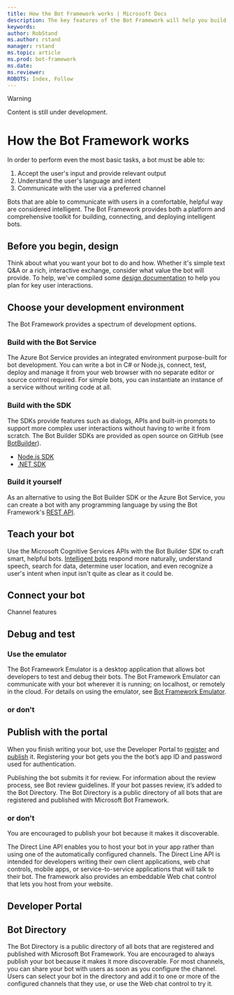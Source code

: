 ```yaml
---
title: How the Bot Framework works | Microsoft Docs
description: The key features of the Bot Framework will help you build powerful and intelligent bots.
keywords:
author: RobStand
ms.author: rstand
manager: rstand
ms.topic: article
ms.prod: bot-framework
ms.date:
ms.reviewer:
ROBOTS: Index, Follow
---
```

>[!WARNING]
> Content is still under development.

# How the Bot Framework works

In order to perform even the most basic tasks, a bot must be able to:

1. Accept the user's input and provide relevant output
2. Understand the user's language and intent
3. Communicate with the user via a preferred channel

Bots that are able to communicate with users in a comfortable, helpful way are considered intelligent.
The Bot Framework provides both a platform and comprehensive toolkit for building, connecting, and deploying intelligent bots.

## Before you begin, design

Think about what you want your bot to do and how. Whether it's simple text Q&A or a rich, interactive exchange, consider what value the bot will provide. To help, we've compiled some [design documentation](bot-design-best-practices.md) to help you plan for key user interactions.

## Choose your development environment

The Bot Framework provides a spectrum of development options.

### Build with the Bot Service

The Azure Bot Service provides an integrated environment purpose-built for bot development. You can write a bot in C# or Node.js, connect, test, deploy and manage it from your web browser with no separate editor or source control required. For simple bots, you can instantiate an instance of a service without writing code at all.

### Build with the SDK

The SDKs provide features such as dialogs, APIs and built-in prompts to support more complex user interactions without having to write it from scratch.
The Bot Builder SDKs are provided as open source on GitHub (see [BotBuilder](https://github.com/Microsoft/BotBuilder)).
- [Node.js SDK](https://github.com/Microsoft/BotBuilder/tree/master/Node)
- [.NET SDK](https://github.com/Microsoft/BotBuilder/tree/master/CSharp)

### Build it yourself

As an alternative to using the Bot Builder SDK or the Azure Bot Service, you can create a bot with any programming language by using the Bot Framework's [REST API](http://docs.botframework.com/en-us/connector/overview/).

## Teach your bot

Use the Microsoft Cognitive Services APIs with the Bot Builder SDK to craft smart, helpful bots. 
[Intelligent bots](~/intelligent-bots.md) <!-- link was ~/en-us/bot-intelligence/getting-started/) but build said it was broken --> respond more naturally, understand speech, search for data, determine user location, and even recognize a user's intent when input isn't quite as clear as it could be.

## Connect your bot
Channel features

## Debug and test
### Use the emulator
The Bot Framework Emulator is a desktop application that allows bot developers to test and debug their bots. The Bot Framework Emulator can communicate with your bot wherever it is running; on localhost, or remotely in the cloud.
For details on using the emulator, see [Bot Framework Emulator](~/debug-bots-emulator.md).
### or don't

## Publish with the portal
When you finish writing your bot, use the Developer Portal to [register](~/portal-register-bot.md) and [publish](~/portal-submit-bot-directory.md) it. Registering your bot gets you the the bot’s app ID and password used for authentication.

Publishing the bot submits it for review. For information about the review process, see Bot review guidelines. If your bot passes review, it’s added to the Bot Directory. The Bot Directory is a public directory of all bots that are registered and published with Microsoft Bot Framework. 
### or don't

You are encouraged to publish your bot because it makes it discoverable.

<!--
## Bot Connector
The Bot Connector service provides the connection from your bot to text/SMS, Skype, Slack, Facebook Messenger, Office 365 mail and other channels.
The bot you write exposes a Microsoft Bot Framework-compatible API on the Internet, which allows the Bot Framework Connector service to forward messages from your bot to a user, and send user messages back to your bot. The Connector also takes care of authentication messages. -->

<!--
There are different ways for your bot to communicate with the Connector.
The Node.JS or .NET SDKs provide built-in methods for connecting to the service. A simple bot using Node.JS demonstrates this in [Create a bot with the Bot Builder SDK for Node.js](~/nodejs/bot-builder-nodejs-quickstart.md).
Bots built using .NET can also use the Bot Framework Connector SDK .NET template. -->

The Direct Line API enables you to host your bot in your app rather than using one of the automatically configured channels. The Direct Line API is intended for developers writing their own client applications, web chat controls, mobile apps, or service-to-service applications that will talk to their bot.
The framework also provides an embeddable Web chat control that lets you host from your website.

## Developer Portal


## Bot Directory
The Bot Directory is a public directory of all bots that are registered and published with Microsoft Bot Framework. You are encouraged to always publish your bot because it makes it more discoverable.
For most channels, you can share your bot with users as soon as you configure the channel.
Users can select your bot in the directory and add it to one or more of the configured channels that they use, or use the Web chat control to try it.

<!-- If you configured your bot to work with Skype, you must publish your bot to the Bot Directory and Skype apps (see Publishing your bot) before users can start using it.
Although Skype is the only channel that requires you to publish your bot to the directory, you are encouraged to always publish your bot because it makes it more discoverable. -->

